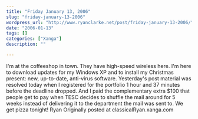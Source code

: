 ```yaml
---
title: "Friday January 13, 2006"
slug: "friday-january-13-2006"
wordpress_url: "http://www.ryanclarke.net/post/friday-january-13-2006/"
date: "2006-01-13"
tags: []
categories: ["Xanga"]
description: ""

---
```


I'm at the coffeeshop in town. They have high-speed wireless here. I'm here to download updates for my Windows XP and to install my Christmas present: new, up-to-date, anti-virus software.
 Yesterday's post material was resolved today when I registered for the portfolio 1 hour and 37 minutes before the deadline dropped. And I paid the complementary extra \$100 that people get to pay when TESC decides to shuffle the mail around for 5 weeks instead of delivering it to the department the mail was sent to.
 We get pizza tonight!
 Ryan
Originally posted at classicalRyan.xanga.com
